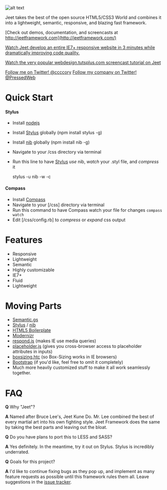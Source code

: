 ![alt text](https://raw.github.com/CorySimmons/jeet/master/jeet_logo.jpg "Jeet CSS Framework")


Jeet takes the best of the open source HTML5/CSS3 World and combines it into a lightweight, semantic, responsive, and blazing fast framework.

[Check out demos, documentation, and screencasts at http://jeetframework.com](http://jeetframework.com/)

[Watch Jeet develop an entire IE7+ responsive website in 3 minutes while dramatically improving code quality.](http://www.screenr.com/u3c7)

[Watch the very popular webdesign.tutsplus.com screencast tutorial on Jeet](http://webdesign.tutsplus.com/tutorials/htmlcss-tutorials/working-with-jeet-an-alternative-responsive-framework/)

[Follow me on Twitter! @ccccory](https://twitter.com/ccccory)
[Follow my company on Twitter! @PressedWeb](https://twitter.com/PressedWeb)


Quick Start
=

#### Stylus
  - Install [nodejs](http://nodejs.org)
  - Install [Stylus](http://learnboost.github.com/stylus/) globally (npm install stylus -g)
  - Install [nib](http://visionmedia.github.com/nib/) globally (npm install nib -g)
  - Navigate to your /css directory via terminal
  - Run this line to have [Stylus](http://learnboost.github.com/stylus/docs/executable.html) *use* nib, *watch* your .styl file, and *compress* it

    stylus -u nib -w -c

#### Compass
  - Install [Compass](http://compass-style.org/install/)
  - Navigate to your [/css] directory via terminal
  - Run this command to have Compass watch your file for changes `compass watch`
  - Edit [/css/config.rb] to *compress* or *expand* css output

Features
=

- Responsive
- Lightweight
- Semantic
- Highly customizable
- IE7+
- Fluid
- Lightweight


Moving Parts
=

- [Semantic.gs](http://semantic.gs/)
- [Stylus](http://learnboost.github.com/stylus/) / [nib](http://visionmedia.github.com/nib/)
- [HTML5 Boilerplate](http://html5boilerplate.com/)
- [Modernizr](http://modernizr.com/)
- [respond.js](https://github.com/scottjehl/Respond) (makes IE use media queries)
- [placeholder.js](https://github.com/mathiasbynens/jquery-placeholder) (gives you cross-browser access to placeholder attributes in inputs)
- [boxsizing.htc](https://github.com/Schepp/box-sizing-polyfill) (so Box-Sizing works in IE browsers)
- [Bootstrap](http://twitter.github.com/bootstrap/) (if you'd like, feel free to omit it completely)
- Much more heavily customized stuff to make it all work seamlessly together.


FAQ
=

**Q** Why "Jeet"?

**A** Named after Bruce Lee's, Jeet Kune Do. Mr. Lee combined the best of every martial art into his own fighting style. Jeet Framework does the same by taking the best parts and leaving out the bloat.

**Q** Do you have plans to port this to LESS and SASS?

**A** Yes definitely. In the meantime, try it out on Stylus. Stylus is incredibly underrated.

**Q** Goals for this project?

**A** I'd like to continue fixing bugs as they pop up, and implement as many feature requests as possible until this framework rules them all. Leave suggestions in the [issue tracker](https://github.com/CorySimmons/jeet/issues).